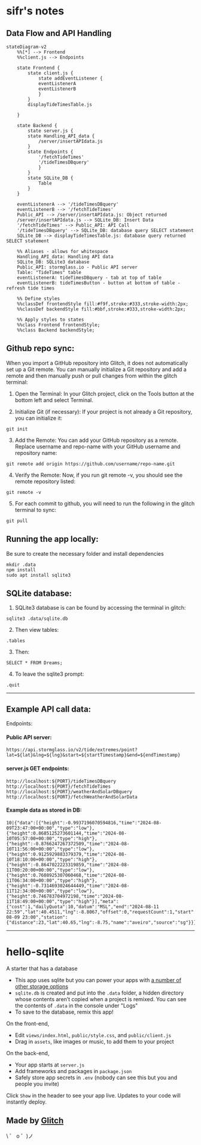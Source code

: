 # sifr's notes

## Data Flow and API Handling

```mermaid
stateDiagram-v2
    %%[*] --> Frontend
    %%client.js --> Endpoints

    state Frontend {
        state client.js {
            state addEventListener {
            eventListenerA
            eventListenerB
            }
        }
        displayTideTimesTable.js
        
    }
    
    state Backend {
        state server.js {
        state Handling_API_data {
            /server/insertAPIdata.js
        }
        state Endpoints {
            '/fetchTideTimes'
            '/tideTimesDBquery'
            }
        }
        state SQLite_DB {
            Table
        }
    }
  
    eventListenerA --> '/tideTimesDBquery'
    eventListenerB --> '/fetchTideTimes'
    Public_API --> /server/insertAPIdata.js: Object returned
    /server/insertAPIdata.js --> SQLite_DB: Insert Data
    '/fetchTideTimes' --> Public_API: API Call
    '/tideTimesDBquery' --> SQLite_DB: database query SELECT statement
    SQLite_DB --> displayTideTimesTable.js: database query returned SELECT statement

    %% Aliases - allows for whitespace
    Handling_API_data: Handling API data
    SQLite_DB: SQLite3 database
    Public_API: stormglass.io - Public API server
    Table: "TideTimes" table
    eventListenerA: tideTimesDBquery - tab at top of table
    eventListenerB: tideTimesButton - button at bottom of table - refresh tide times

    %% Define styles
    %%classDef frontendStyle fill:#f9f,stroke:#333,stroke-width:2px;
    %%classDef backendStyle fill:#bbf,stroke:#333,stroke-width:2px;

    %% Apply styles to states
    %%class Frontend frontendStyle;
    %%class Backend backendStyle;
```

## Github repo sync:
When you import a GitHub repository into Glitch, it does not automatically set up a Git remote.
You can manually initialize a Git repository and add a remote and then manually push or pull changes from within the glitch terminal:

1. Open the Terminal: In your Glitch project, click on the Tools button at the bottom left and select Terminal.

2. Initialize Git (if necessary): If your project is not already a Git repository, you can initialize it:

`git init`

3. Add the Remote: You can add your GitHub repository as a remote. Replace username and repo-name with your GitHub username and repository name:

`git remote add origin https://github.com/username/repo-name.git`

4. Verify the Remote: Now, if you run git remote -v, you should see the remote repository listed:

`git remote -v`

5. For each commit to github, you will need to run the following in the glitch terminal to sync:

`git pull`

## Running the app locally:

Be sure to create the necessary folder and install dependencies

```
mkdir .data
npm install
sudo apt install sqlite3
```

## SQLite database:
1. SQLite3 database is can be found by accessing the terminal in glitch:

`sqlite3 .data/sqlite.db`

2. Then view tables:

`.tables`

3. Then:

`SELECT * FROM Dreams;`

4. To leave the sqlite3 prompt:

`.quit`

-----------------------------------

## Example API call data:

Endpoints: 

#### Public API server:
`https://api.stormglass.io/v2/tide/extremes/point?lat=${lat}&lng=${lng}&start=${startTimestamp}&end=${endTimestamp}`

#### server.js GET endpoints:
```
http://localhost:${PORT}/tideTimesDBquery
http://localhost:${PORT}/fetchTideTimes
http://localhost:${PORT}/weatherAndSolarDBquery
http://localhost:${PORT}/fetchWeatherAndSolarData
```

#### Example data as stored in DB:
```
10|{"data":[{"height":-0.9937196070594816,"time":"2024-08-09T23:47:00+00:00","type":"low"},{"height":0.8685125273601144,"time":"2024-08-10T05:57:00+00:00","type":"high"},{"height":-0.8766247267372509,"time":"2024-08-10T11:56:00+00:00","type":"low"},{"height":0.9125929883379379,"time":"2024-08-10T18:10:00+00:00","type":"high"},{"height":-0.8647022223319859,"time":"2024-08-11T00:20:00+00:00","type":"low"},{"height":0.7608925307060468,"time":"2024-08-11T06:34:00+00:00","type":"high"},{"height":-0.7314693024644449,"time":"2024-08-11T12:34:00+00:00","type":"low"},{"height":0.746783704972198,"time":"2024-08-11T18:49:00+00:00","type":"high"}],"meta":{"cost":1,"dailyQuota":10,"datum":"MSL","end":"2024-08-11 22:59","lat":40.4511,"lng":-8.8067,"offset":0,"requestCount":1,"start":"2024-08-09 23:00","station":{"distance":23,"lat":40.65,"lng":-8.75,"name":"aveiro","source":"sg"}}}|1723295160576
```

-----------------------------------


# hello-sqlite

A starter that has a database

- This app uses sqlite but you can power your apps with [a number of other storage options](https://glitch.com/storage)
- `sqlite.db` is created and put into the `.data` folder, a hidden directory whose contents aren’t copied when a project is remixed. You can see the contents of `.data` in the console under "Logs"
- To save to the database, remix this app!

On the front-end,

- Edit `views/index.html`,  `public/style.css`, and `public/client.js`
- Drag in `assets`, like images or music, to add them to your project

On the back-end,

- Your app starts at `server.js`
- Add frameworks and packages in `package.json`
- Safely store app secrets in `.env` (nobody can see this but you and people you invite)

Click `Show` in the header to see your app live. Updates to your code will instantly deploy.


## Made by [Glitch](https://glitch.com/)

\ ゜ o ゜)ノ
